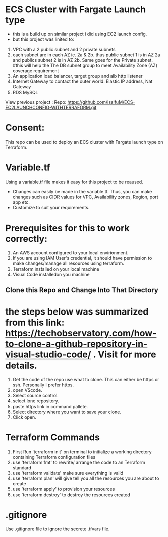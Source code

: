# ECS Cluster with Fargate Launch type 
* this is a build up on similar project i did using EC2 launch config. 
* but this project was linited to: 
1. VPC with a 2 public subnet and 2 private subnets 
2. each subnet are in each AZ ie. 2a & 2b. thus public subnet 1 is in AZ 2a and publics subnet 2 is in AZ 2b. Same goes for the  Private subnet. 
#this will help the The DB subnet group to meet Availability Zone (AZ) coverage requirement
3. An application load balancer, target group and alb http listener
4. Internet Gateway to contact the outer world. Elastic IP address, Nat Gateway
5. RDS MySQL 


View previous project : Repo: https://github.com/IssifuM/ECS-EC2LAUNCHCONFIG-WITHTERRAFORM.git

# Consent: 
This repo can be used to deploy an ECS cluster with Fargate launch type on Terraform. 

# Variable.tf
Using a variable.tf file makes it easy for this project to be reaused. 
* Changes can easily be made in the variable.tf. Thus, you can make changes such as CIDR values for VPC, Availability zones, Region, port app etc.  
* Customize to suit your requirements. 

# Prerequisites for this to work correctly:
1. An AWS account configured to your local envirionment. 
2. If you are using IAM User's credential, it should have permission to make changes/manage all resources using terraform.
3. Terraform installed on your local machine
4. Visual Code installedon you machine



## Clone this Repo and Change Into That Directory
# the steps below was summarized from this link: https://techobservatory.com/how-to-clone-a-github-repository-in-visual-studio-code/ . Visit for more details.  
1. Get the code of the repo use what to clone. This can either be https or ssh. Personally I prefer https. 
2. open VScode. 
3. Select source control. 
4. select lone repository. 
5. paste https link in command pallete. 
6. Select directory where you want to save your clone. 
7. Click open. 



# Terraform Commands
1. First Run 'terraform init' on terminal to initialize a working directory containing Terraform configuration files
2. use 'terraform fmt' to rewrite/ arrange the code to an Terraform standard 
3. use 'terraform validate' make sure everything is valid 
4. use 'terraform plan' will give tell you all the resources you are about to create
5. use 'terraform apply' to provision your resources
6. use 'terraform destroy'  to destroy the resources created 



# .gitignore
Use .gitignore file to ignore the secrete .tfvars file.

